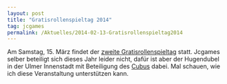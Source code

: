 ```yaml
---
layout: post
title: "Gratisrollenspieltag 2014"
tag: jcgames
permalink: /Aktuelles/2014-02-13-Gratisrollenspieltag2014
---
```


Am Samstag, 15. März findet der [zweite Gratisrollenspieltag](http://gratisrollenspieltag.de/) statt. Jcgames selber beteiligt sich dieses Jahr leider nicht, dafür ist aber der Hugendubel in der Ulmer Innenstadt mit Beteiligung des [Cubus](http://www.cubus-ulm.de) dabei. Mal schauen, wie ich diese Veranstaltung unterstützen kann.


